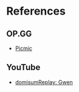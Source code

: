 # References

## OP.GG

- [Picmic](https://www.op.gg/summoners/eune/Picmic-EUNE)

## YouTube

- [domisumReplay: Gwen](https://www.youtube.com/@domisumReplay-Gwen)
